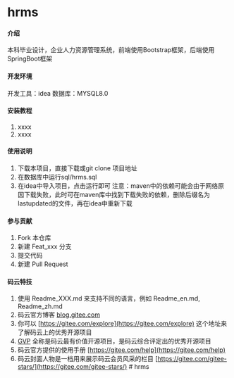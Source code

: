 # hrms

#### 介绍
本科毕业设计，企业人力资源管理系统，前端使用Bootstrap框架，后端使用SpringBoot框架

#### 开发环境
开发工具：idea
数据库：MYSQL8.0

#### 安装教程

1.  xxxx
2.  xxxx

#### 使用说明

1.  下载本项目，直接下载或git clone 项目地址
2.  在数据库中运行sql/hrms.sql
3.  在idea中导入项目，点击运行即可
注意：maven中的依赖可能会由于网络原因下载失败，此时可在maven库中找到下载失败的依赖，删除后缀名为lastupdated的文件，再在idea中重新下载

#### 参与贡献

1.  Fork 本仓库
2.  新建 Feat_xxx 分支
3.  提交代码
4.  新建 Pull Request


#### 码云特技

1.  使用 Readme\_XXX.md 来支持不同的语言，例如 Readme\_en.md, Readme\_zh.md
2.  码云官方博客 [blog.gitee.com](https://blog.gitee.com)
3.  你可以 [https://gitee.com/explore](https://gitee.com/explore) 这个地址来了解码云上的优秀开源项目
4.  [GVP](https://gitee.com/gvp) 全称是码云最有价值开源项目，是码云综合评定出的优秀开源项目
5.  码云官方提供的使用手册 [https://gitee.com/help](https://gitee.com/help)
6.  码云封面人物是一档用来展示码云会员风采的栏目 [https://gitee.com/gitee-stars/](https://gitee.com/gitee-stars/)
#   h r m s  
 